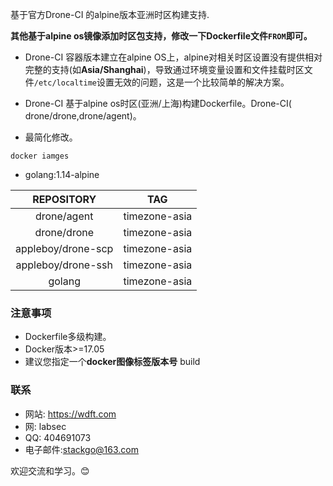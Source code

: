 基于官方Drone-CI 的alpine版本亚洲时区构建支持.

**其他基于alpine os镜像添加时区包支持，修改一下Dockerfile文件```FROM```即可。**

* Drone-CI 容器版本建立在alpine OS上，alpine对相关时区设置没有提供相对完整的支持(如**Asia/Shanghai**)，导致通过环境变量设置和文件挂载时区文件```/etc/localtime```设置无效的问题，这是一个比较简单的解决方案。

* Drone-CI 基于alpine os时区(亚洲/上海)构建Dockerfile。Drone-CI( drone/drone,drone/agent)。

* 最简化修改。

```docker iamges```

* golang:1.14-alpine

|REPOSITORY       |       TAG          |
|:---------------:|:------------------:|
|drone/agent      |     timezone-asia  |      
|drone/drone      |     timezone-asia  |
|appleboy/drone-scp      |     timezone-asia  |
|appleboy/drone-ssh      |     timezone-asia  |
|golang      |     timezone-asia  |


### 注意事项

* Dockerfile多级构建。
* Docker版本>=17.05
* 建议您指定一个**docker图像标签版本号** build

### 联系
* 网站: https://wdft.com
* 网: labsec
* QQ: 404691073
* 电子邮件:stackgo@163.com

欢迎交流和学习。😊
